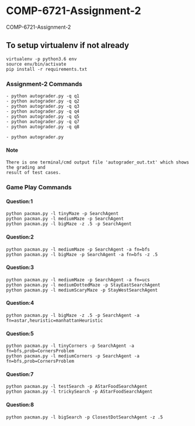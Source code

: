 # COMP-6721-Assignment-2
COMP-6721-Assignment-2

## To setup virtualenv if not already
    
    virtualenv -p python3.6 env
    source env/bin/activate
    pip install -r requirements.txt


### Assignment-2 Commands
    - python autograder.py -q q1
    - python autograder.py -q q2
    - python autograder.py -q q3
    - python autograder.py -q q4
    - python autograder.py -q q5
    - python autograder.py -q q7
    - python autograder.py -q q8

	- python autograder.py


#### Note
    There is one terminal/cmd output file 'autograder_out.txt' which shows the grading and 
    result of test cases.


### Game Play Commands
    
#### Question:1
    python pacman.py -l tinyMaze -p SearchAgent
    python pacman.py -l mediumMaze -p SearchAgent
    python pacman.py -l bigMaze -z .5 -p SearchAgent

#### Question:2
    python pacman.py -l mediumMaze -p SearchAgent -a fn=bfs
    python pacman.py -l bigMaze -p SearchAgent -a fn=bfs -z .5

#### Question:3
    python pacman.py -l mediumMaze -p SearchAgent -a fn=ucs
    python pacman.py -l mediumDottedMaze -p StayEastSearchAgent
    python pacman.py -l mediumScaryMaze -p StayWestSearchAgent

#### Question:4
    python pacman.py -l bigMaze -z .5 -p SearchAgent -a fn=astar,heuristic=manhattanHeuristic

#### Question:5
    python pacman.py -l tinyCorners -p SearchAgent -a fn=bfs,prob=CornersProblem
    python pacman.py -l mediumCorners -p SearchAgent -a fn=bfs,prob=CornersProblem

#### Question:7
    python pacman.py -l testSearch -p AStarFoodSearchAgent
    python pacman.py -l trickySearch -p AStarFoodSearchAgent

#### Question:8
    python pacman.py -l bigSearch -p ClosestDotSearchAgent -z .5